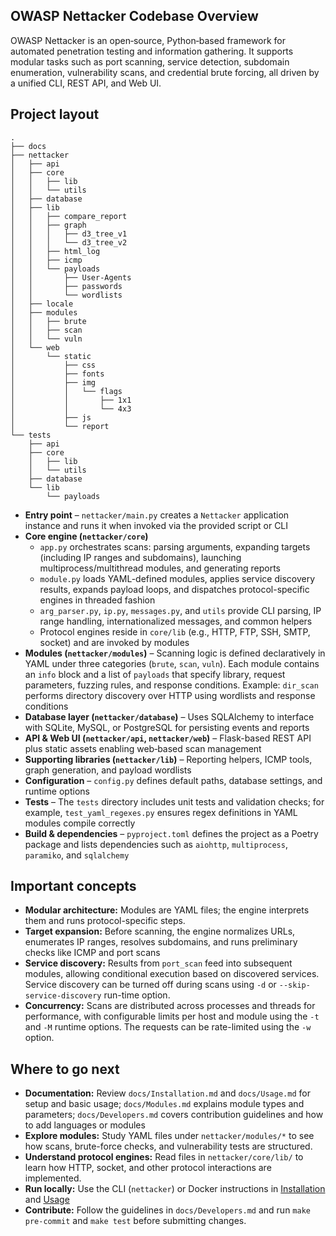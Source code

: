 ## OWASP Nettacker Codebase Overview
OWASP Nettacker is an open‑source, Python‑based framework for automated penetration testing and information gathering. It supports modular tasks such as port scanning, service detection, subdomain enumeration, vulnerability scans, and credential brute forcing, all driven by a unified CLI, REST API, and Web UI.


## Project layout

```
.
├── docs
├── nettacker
│   ├── api
│   ├── core
│   │   ├── lib
│   │   └── utils
│   ├── database
│   ├── lib
│   │   ├── compare_report
│   │   ├── graph
│   │   │   ├── d3_tree_v1
│   │   │   └── d3_tree_v2
│   │   ├── html_log
│   │   ├── icmp
│   │   └── payloads
│   │       ├── User-Agents
│   │       ├── passwords
│   │       └── wordlists
│   ├── locale
│   ├── modules
│   │   ├── brute
│   │   ├── scan
│   │   └── vuln
│   └── web
│       └── static
│           ├── css
│           ├── fonts
│           ├── img
│           │   └── flags
│           │       ├── 1x1
│           │       └── 4x3
│           ├── js
│           └── report
└── tests
    ├── api
    ├── core
    │   ├── lib
    │   └── utils
    ├── database
    └── lib
        └── payloads

```

- **Entry point** – `nettacker/main.py` creates a `Nettacker` application instance and runs it when invoked via the provided script or CLI
- **Core engine (`nettacker/core`)**
  - `app.py` orchestrates scans: parsing arguments, expanding targets (including IP ranges and subdomains), launching multiprocess/multithread modules, and generating reports
  - `module.py` loads YAML-defined modules, applies service discovery results, expands payload loops, and dispatches protocol-specific engines in threaded fashion
  - `arg_parser.py`, `ip.py`, `messages.py`, and `utils` provide CLI parsing, IP range handling, internationalized messages, and common helpers
  - Protocol engines reside in `core/lib` (e.g., HTTP, FTP, SSH, SMTP, socket) and are invoked by modules
- **Modules (`nettacker/modules`)** – Scanning logic is defined declaratively in YAML under three categories (`brute`, `scan`, `vuln`). Each module contains an `info` block and a list of `payloads` that specify library, request parameters, fuzzing rules, and response conditions. Example: `dir_scan` performs directory discovery over HTTP using wordlists and response conditions
- **Database layer (`nettacker/database`)** – Uses SQLAlchemy to interface with SQLite, MySQL, or PostgreSQL for persisting events and reports
- **API & Web UI (`nettacker/api`, `nettacker/web`)** – Flask-based REST API plus static assets enabling web‑based scan management
- **Supporting libraries (`nettacker/lib`)** – Reporting helpers, ICMP tools, graph generation, and payload wordlists
- **Configuration** – `config.py` defines default paths, database settings, and runtime options
- **Tests** – The `tests` directory includes unit tests and validation checks; for example, `test_yaml_regexes.py` ensures regex definitions in YAML modules compile correctly
- **Build & dependencies** – `pyproject.toml` defines the project as a Poetry package and lists dependencies such as `aiohttp`, `multiprocess`, `paramiko`, and `sqlalchemy`

## Important concepts
- **Modular architecture:** Modules are YAML files; the engine interprets them and runs protocol-specific steps.
- **Target expansion:** Before scanning, the engine normalizes URLs, enumerates IP ranges, resolves subdomains, and runs preliminary checks like ICMP and port scans
- **Service discovery:** Results from `port_scan` feed into subsequent modules, allowing conditional execution based on discovered services. Service discovery can be turned off during scans using `-d` or `--skip-service-discovery` run-time option.
- **Concurrency:** Scans are distributed across processes and threads for performance, with configurable limits per host and module using the `-t` and `-M` runtime options. The requests can be rate-limited using the `-w` option.

## Where to go next
- **Documentation:** Review `docs/Installation.md` and `docs/Usage.md` for setup and basic usage; `docs/Modules.md` explains module types and parameters; `docs/Developers.md` covers contribution guidelines and how to add languages or modules
- **Explore modules:** Study YAML files under `nettacker/modules/*` to see how scans, brute-force checks, and vulnerability tests are structured.
- **Understand protocol engines:** Read files in `nettacker/core/lib/` to learn how HTTP, socket, and other protocol interactions are implemented.
- **Run locally:** Use the CLI (`nettacker`) or Docker instructions in [Installation](Installation.md) and [Usage](Usage.md)
- **Contribute:** Follow the guidelines in `docs/Developers.md` and run `make pre-commit` and `make test` before submitting changes.
